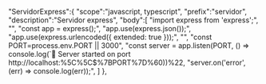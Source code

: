 "ServidorExpress":{
"scope":"javascript, typescript",
"prefix":"servidor",
"description":"Servidor express",
"body":[
"import express from 'express';",
"",
"const app = express();",
"app.use(express.json());",
"app.use(express.urlencoded({ extended: true }));",
"",
"const PORT=process.env.PORT || 3000",
"const server = app.listen(PORT, () => console.log(`🚀 Server started on port http://localhost:%5C%5C$%7BPORT%7D%60))%22,
"server.on('error', (err) => console.log(err));",
]
},

